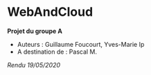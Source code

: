 # WebAndCloud

**Projet du groupe A**
* Auteurs : Guillaume Foucourt, Yves-Marie Ip
* A destination de : Pascal M.

*Rendu 19/05/2020*
